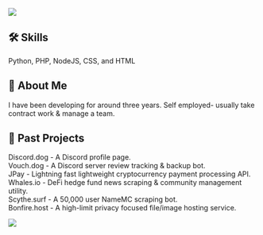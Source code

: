 ![](https://file.coffee/u/W42i1t5e9ayj7r.png)

## 🛠 Skills
Python, PHP, NodeJS, CSS, and HTML

## 🚀 About Me
I have been developing for around three years. Self employed- usually take contract work & manage a team.

## 📃 Past Projects
Discord.dog - A Discord profile page. </br>
Vouch.dog - A Discord server review tracking & backup bot.</br>
JPay - Lightning fast lightweight cryptocurrency payment processing API.</br>
Whales.io - DeFi hedge fund news scraping & community management utility.</br>
Scythe.surf - A 50,000 user NameMC scraping bot.</br>
Bonfire.host - A high-limit privacy focused file/image hosting service.</br>

![](https://file.coffee/u/7DqSE_9_VjR6Kh.png)
